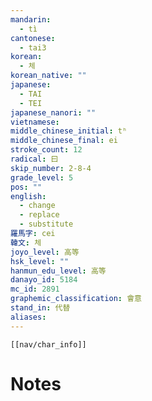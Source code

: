 ```yaml
---
mandarin:
  - tì
cantonese:
  - tai3
korean:
  - 체
korean_native: ""
japanese:
  - TAI
  - TEI
japanese_nanori: ""
vietnamese:
middle_chinese_initial: tʰ
middle_chinese_final: ei
stroke_count: 12
radical: 曰
skip_number: 2-8-4
grade_level: 5
pos: ""
english:
  - change
  - replace
  - substitute
羅馬字: cei
韓文: 체
joyo_level: 高等
hsk_level: ""
hanmun_edu_level: 高等
danayo_id: 5184
mc_id: 2891
graphemic_classification: 會意
stand_in: 代替
aliases:
---
```

```meta-bind-embed
[[nav/char_info]]
```

# Notes
